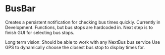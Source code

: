 BusBar
======

Creates a persistent notification for checking bus times quickly.
Currently in Development. Functions, but bus stops are hardcoded in. Next step is to finish GUI for selecting bus stops.

Long term vision:
Should be able to work with any NextBus bus service
Use GPS to dynamically choose the closest bus stop to display times for.
